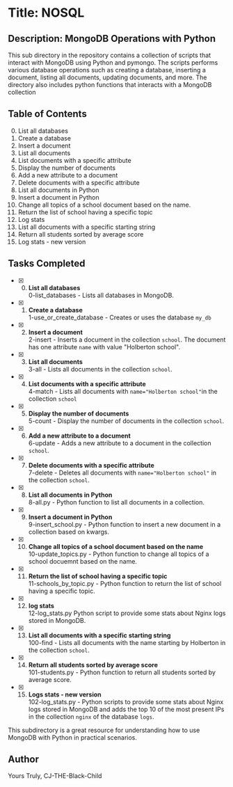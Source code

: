 # Title: NOSQL 
## Description: MongoDB Operations with Python
This sub directory in the repository contains a collection of scripts that interact with MongoDB using Python and pymongo. The scripts performs various database operations such as creating a database, inserting a document, listing all documents, updating documents, and more. The directory also includes python functions that interacts with a MongoDB collection
## Table of Contents
0. List all databases
1. Create a database
2. Insert a document
3. List all documents
4. List documents with a specific attribute
5. Display the number of documents
6. Add a new attribute to a document
7. Delete documents with a specific attribute
8. List all documents in Python
9. Insert a document in Python
10. Change all topics of a school document based on the name.
11. Return the list of school having a specific topic
12. Log stats
13. List all documents with a specific starting string
14. Return all students sorted by average score
15. Log stats - new version


## Tasks Completed
+ [x] 0. **List all databases**<br/>0-list_databases - Lists all databases in MongoDB.
+ [x] 1. **Create a database**<br/>1-use_or_create_database - Creates or uses the database `my_db`
+ [x] 2. **Insert a document**<br/>2-insert - Inserts a document in the collection `school`. The document has one attribute `name` with value "Holberton school".
+ [x] 3. **List all documents**<br/>3-all - Lists all documents in the collection `school`.
+ [x] 4. **List documents with a specific attribute**<br/>4-match - Lists all documents with `name="Holberton school"`in the collection `school`
+ [x] 5. **Display the number of documents**<br/>5-count - Display the number of documents in the collection `school`.
+ [x] 6. **Add a new attribute to a document**<br/>6-update - Adds a new attribute to a document in the collection `school`.
+ [x] 7. **Delete documents with a specific attribute**<br>7-delete - Deletes all documents with `name="Holberton school"` in the collection `school`.
+ [x] 8. **List all documents in Python**<br/>8-all.py - Python function to list all documents in a collection.
+ [x] 9. **Insert a document in Python**<br/>9-insert_school.py - Python function to insert a new document in a collection based on kwargs.
+ [x] 10. **Change all topics of a school document based on the name**<br/>10-update_topics.py - Python function to change all topics of a school docuemnt based on the name.
+ [x] 11. **Return the list of school having a specific topic**<br/>11-schools_by_topic.py - Python function to return the list of school having a specific topic.
+ [x] 12. **log stats**<br/>12-log_stats.py Python script to provide some stats about Nginx logs stored in MongoDB.
+ [x] 13. **List all documents with a specific starting string**<br/>100-find - Lists all documents with the name starting by Holberton in the collection `school`.
+ [x] 14. **Return all students sorted by average score**<br/>101-students.py - Python function to return all students sorted by average score.
+ [x] 15. **Logs stats - new version**<br/>102-log_stats.py - Python scripts to provide some stats about Nginx logs stored in MongoDB and adds the top 10 of the most present IPs in the collection `nginx` of the database `logs`.

This subdirectory is a great resource for understanding how to use MongoDB with Python in practical scenarios.

## Author
Yours Truly, CJ-THE-Black-Child